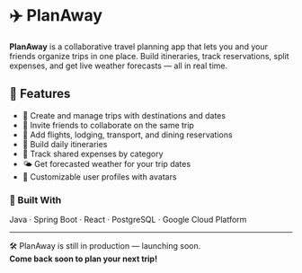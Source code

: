 # ✈️ PlanAway

**PlanAway** is a collaborative travel planning app that lets you and your friends organize trips in one place. Build itineraries, track reservations, split expenses, and get live weather forecasts — all in real time.

## 🔧 Features
- 📍 Create and manage trips with destinations and dates  
- 👥 Invite friends to collaborate on the same trip  
- 📝 Add flights, lodging, transport, and dining reservations  
- 📆 Build daily itineraries  
- 💸 Track shared expenses by category  
- 🌤️ Get forecasted weather for your trip dates  
- 📸 Customizable user profiles with avatars  

### 🧱 Built With
Java · Spring Boot · React · PostgreSQL · Google Cloud Platform


---

🛠️ PlanAway is still in production — launching soon.  
**Come back soon to plan your next trip!**